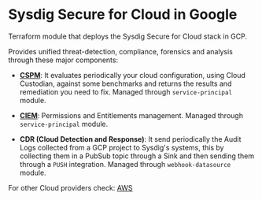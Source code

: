 # Sysdig Secure for Cloud in Google

Terraform module that deploys the Sysdig Secure for Cloud stack in GCP.

Provides unified threat-detection, compliance, forensics and analysis through these major components:

* **[CSPM](https://docs.sysdig.com/en/docs/sysdig-secure/posture/)**: It evaluates periodically your cloud configuration, using Cloud Custodian, against some benchmarks and returns the results and remediation you need to fix. Managed through `service-principal` module. <br/>

* **[CIEM](https://docs.sysdig.com/en/docs/sysdig-secure/posture/identity-and-access/)**: Permissions and Entitlements management. Managed through `service-principal` module. <br/>

* **CDR (Cloud Detection and Response)**: It send periodically the Audit Logs collected from a GCP project to Sysdig's systems, this by collecting them in a PubSub topic through a Sink and then sending them through a `PUSH` integration. Managed through `webhook-datasource` module. <br/>

For other Cloud providers check: [AWS](https://github.com/draios/terraform-aws-secure-for-cloud)

